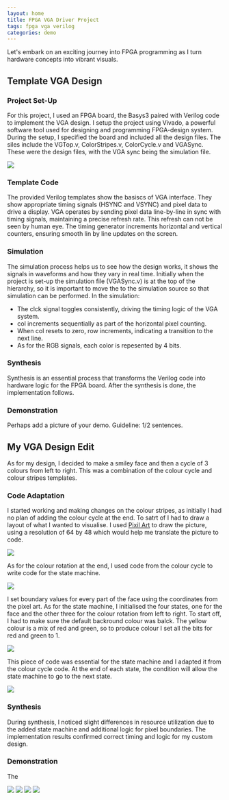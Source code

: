 ```yaml
---
layout: home
title: FPGA VGA Driver Project
tags: fpga vga verilog
categories: demo
---
```


Let's embark on an exciting journey into FPGA programming as I turn hardware concepts into vibrant visuals. 

## **Template VGA Design**
### **Project Set-Up**
For this project, I used an FPGA board, the Basys3 paired with Verilog code to implement the VGA design. I setup the project using Vivado, a powerful software tool used for designing and programming FPGA-design system. During the setup, I specified the board and included all the design files. The siles include the VGTop.v, ColorStripes.v, ColorCycle.v and VGASync. These were the design files, with the VGA sync being the simulation file.

<img src="https://raw.githubusercontent.com/anesuleo/FPGA_Project/main/docs/assets/images/Screenshot%202024-12-03%20131912.png">

### **Template Code**
The provided Verilog templates show the basiscs of VGA interface. They show appropriate timing signals (HSYNC and VSYNC) and pixel data to drive a display. VGA operates by sending pixel data line-by-line in sync with timing signals, maintaining a precise refresh rate. This refresh can not be seen by human eye.
The timing generator increments horizontal and vertical counters, ensuring smooth lin by line updates on the screen.
### **Simulation**
The simulation process helps us to see how the design works, it shows the signals in waveforms and how they vary in real time. Initially when the project is set-up the simulation file (VGASync.v) is at the top of the hierarchy, so it is important to move the to the simulation source so that simulation can be performed. 
In the simulation: 
- The clck signal toggles consistently, driving the timing logic of the VGA system.
- col increments sequentially as part of the horizontal pixel counting.
- When col resets to zero, row increments, indicating a transition to the next line.
- As for the RGB signals, each color is repesented by 4 bits.
  
### **Synthesis**
Synthesis is an essential process that transforms the Verilog code into hardware logic for the FPGA board. After the synthesis is done, the implementation follows. 
### **Demonstration**
Perhaps add a picture of your demo. Guideline: 1/2 sentences.

## **My VGA Design Edit**
As for my design, I decided to make a smiley face and then a cycle of 3 colours from left to right. This was a combination of the colour cycle and colour stripes templates. 
### **Code Adaptation**
I started working and making changes on the colour stripes, as initially I had no plan of adding the colour cycle at the end. To satrt of I had to draw a layout of what I wanted to visualise. I used [Pixil Art](https://www.pixilart.com/) to draw the picture, using a resolution of 64 by 48 which would help me translate the picture to code. 

<img src="https://github.com/anesuleo/FPGA_Project/blob/main/docs/assets/images/Screenshot%202024-12-03%20131912.png">

As for the colour rotation at the end, I used code from the colour cycle to write code for the state machine.

<img src="https://github.com/anesuleo/FPGA_Project/blob/main/docs/assets/images/Screenshot%202024-12-10%20155302.png">

I set boundary values for every part of the face using the coordinates from the pixel art. As for the state machine, I initialised the four states, one for the face and the other three for the colour rotation from left to right. To start off, I had to make sure the default backround colour was balck. The yellow colour is a mix of red and green, so to produce colour I set all the bits for red and green to 1. 

<img src="https://github.com/anesuleo/FPGA_Project/blob/main/docs/assets/images/Screenshot%202024-12-10%20155329.png">

This piece of code was essential for the state machine and I adapted it from the colour cycle code. At the end of each state, the condition will allow the state machine to go to the next state.

<img src="https://github.com/anesuleo/FPGA_Project/blob/main/docs/assets/images/Screenshot%202024-12-10%20155339.png">

### **Synthesis**
During synthesis, I noticed slight differences in resource utilization due to the added state machine and additional logic for pixel boundaries. The implementation results confirmed correct timing and logic for my custom design. 
### **Demonstration**

The 

<img src="https://github.com/anesuleo/FPGA_Project/blob/main/docs/assets/images/IMG_7277.jpg"> 

<img src="https://github.com/anesuleo/FPGA_Project/blob/main/docs/assets/images/IMG_7336.jpg"> 

<img src="https://github.com/anesuleo/FPGA_Project/blob/main/docs/assets/images/IMG_7337.jpg"> 

<img src="https://github.com/anesuleo/FPGA_Project/blob/main/docs/assets/images/IMG_7338.jpg"> 


